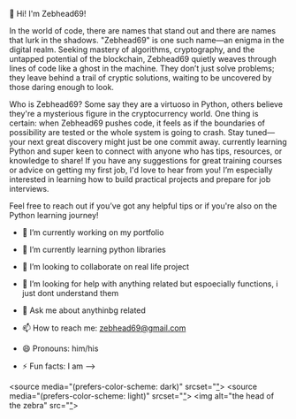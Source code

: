👋 Hi! I'm Zebhead69!

In the world of code, there are names that stand out and there are names that lurk in the shadows. "Zebhead69" is one such name—an enigma in the digital realm. Seeking mastery of algorithms, cryptography, and the untapped potential of the blockchain, Zebhead69 quietly weaves through lines of code like a ghost in the machine. They don’t just solve problems; they leave behind a trail of cryptic solutions, waiting to be uncovered by those daring enough to look.

Who is Zebhead69? Some say they are a virtuoso in Python, others believe they're a mysterious figure in the cryptocurrency world. One thing is certain: when Zebhead69 pushes code, it feels as if the boundaries of possibility are tested or the whole system is going to crash. Stay tuned—your next great discovery might just be one commit away. currently learning Python and super keen to connect with anyone who has tips, resources, or knowledge to share! If you have any suggestions for great training courses or advice on getting my first job, I'd love to hear from you! I’m especially interested in learning how to build practical projects and prepare for job interviews.

Feel free to reach out if you’ve got any helpful tips or if you're also on the Python learning journey!


- 🔭 I’m currently working on my portfolio
- 🌱 I’m currently learning python libraries
- 👯 I’m looking to collaborate on real life project
- 🤔 I’m looking for help with anything related but espoecially functions, i just dont understand them
- 💬 Ask me about anythinbg related
- 📫 How to reach me: zebhead69@gmail.com
- 😄 Pronouns: him/his
- ⚡ Fun facts: I am
-->

  <picture>
 <source media="(prefers-color-scheme: dark)" srcset="["](https://www.flickr.com/photos/202221535@N02/54310646229/in/dateposted-public/)>
 <source media="(prefers-color-scheme: light)" srcset="["](https://www.flickr.com/photos/202221535@N02/54310646229/in/dateposted-public/)>
 <img alt="the head of the zebra" src="["](https://www.flickr.com/photos/202221535@N02/54310646229/in/dateposted-public/)>
</picture>
